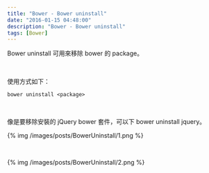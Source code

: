 ```yaml
---
title: "Bower - Bower uninstall"
date: "2016-01-15 04:48:00"
description: "Bower - Bower uninstall"
tags: [Bower]
---
```



Bower uninstall 可用來移除 bower 的 package。  

<!-- More -->

<br/>


使用方式如下：  

    bower uninstall <package> 

<br/>


像是要移除安裝的 jQuery bower 套件，可以下 bower uninstall jquery。  

{% img /images/posts/BowerUninstall/1.png %}

<br/>


{% img /images/posts/BowerUninstall/2.png %}
